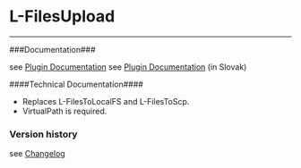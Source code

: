 # L-FilesUpload #
----------

###Documentation###

see [Plugin Documentation](./doc/About.md)
see [Plugin Documentation](./doc/About_sk.md) (in Slovak)

####Technical Documentation####

* Replaces L-FilesToLocalFS and L-FilesToScp.
* VirtualPath is required.

### Version history ###

see [Changelog](./CHANGELOG.md)

